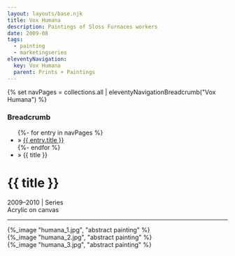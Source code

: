 ```yaml
---
layout: layouts/base.njk
title: Vox Humana
description: Paintings of Sloss Furnaces workers
date: 2009-08
tags:
  - painting
  - marketingseries
eleventyNavigation:
  key: Vox Humana
  parent: Prints + Paintings
---
```


{% set navPages = collections.all | eleventyNavigationBreadcrumb("Vox Humana") %}
<div class="breadcrumb">
    <h3 class="visually-hidden">Breadcrumb</h3>
    <ul class="nav">
            {%- for entry in navPages %}
        <li class="nav-item"{% if entry.url == page.url %} class="active-breadcrumb"{% endif %}> » <a href="{{ entry.url }}">{{ entry.title }}</a></li>
            {%- endfor %}
        <li class="nav-item"><active-breadcrumb>» {{ title }}</active-breadcrumb></li>
    </ul>
</div>
<div class="container">
    <div class="row"></div>
    <div class="row">
        <div class="col-4 col-4-md col-4-lg">
            <h1>{{ title }}</h1>
            <figcaption>2009–2010 | Series</figcaption>
            <figcaption>Acrylic on canvas</figcaption>
            <hr>
        </div>
        <div class="col"></div>
        <div class="col-6 col-6-md col-6-lg">
            {%_image "humana_1.jpg", "abstract painting" %}
        </div>
    </div>
    <div class="row">
        <div class="col-5 col-5-md col-5-lg">
            {%_image "humana_2.jpg", "abstract painting" %}
        </div>
        <div class="col"></div>
        <div class="col-5 col-5-md col-5-lg">
            <div class="spacer-lg"></div>
            {%_image "humana_3.jpg", "abstract painting" %}
        </div> 
    </div>
</div>